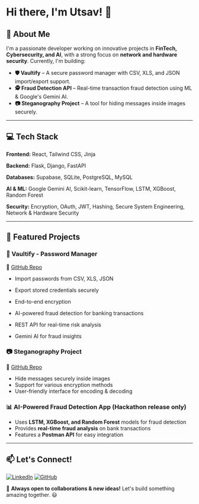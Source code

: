 # Hi there, I'm Utsav! 👋


## 🚀 About Me

I'm a passionate developer working on innovative projects in **FinTech, Cybersecurity, and AI**, with a strong focus on **network and hardware security**. Currently, I'm building:
- **🛡️ Vaultify** – A secure password manager with CSV, XLS, and JSON import/export support.
- **🕵️ Fraud Detection API** – Real-time transaction fraud detection using ML & Google's Gemini AI.
- **📷 Steganography Project** – A tool for hiding messages inside images securely.


---

## 💻 Tech Stack

**Frontend:** React, Tailwind CSS, Jinja

**Backend:** Flask, Django, FastAPI

**Databases:** Supabase, SQLite, PostgreSQL, MySQL

**AI & ML:** Google Gemini AI, Scikit-learn, TensorFlow, LSTM, XGBoost, Random Forest

**Security:** Encryption, OAuth, JWT, Hashing, Secure System Engineering, Network & Hardware Security

---

## 📌 Featured Projects

### 🔐 Vaultify - Password Manager
🔗 [GitHub Repo](https://github.com/utsav-mistry/vaultify)

- Import passwords from CSV, XLS, JSON
- Export stored credentials securely
- End-to-end encryption

- AI-powered fraud detection for banking transactions
- REST API for real-time risk analysis
- Gemini AI for fraud insights

### 📷 Steganography Project
🔗 [GitHub Repo](https://github.com/utsav-mistry/steganography-project)

- Hide messages securely inside images
- Support for various encryption methods
- User-friendly interface for encoding & decoding

### 📊 AI-Powered Fraud Detection App (Hackathon release only)

- Uses **LSTM, XGBoost, and Random Forest** models for fraud detection
- Provides **real-time fraud analysis** on bank transactions
- Features a **Postman API** for easy integration

---

## 📫 Let's Connect!
[![LinkedIn](https://img.shields.io/badge/LinkedIn-Profile-blue?logo=linkedin)](https://www.linkedin.com/in/utsav-mistry-3056772b6/) 
[![GitHub](https://img.shields.io/badge/GitHub-Utsav-black?logo=github)](https://github.com/utsav-mistry)

🚀 **Always open to collaborations & new ideas!** Let's build something amazing together. 😃
